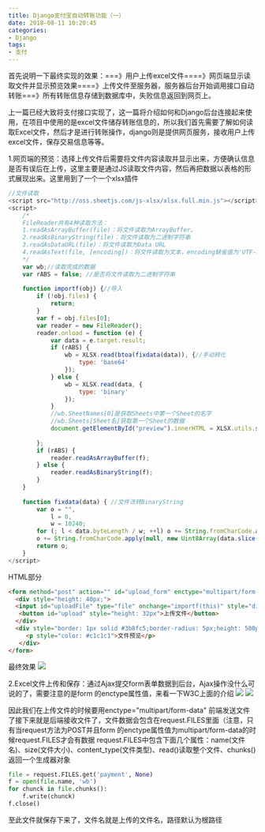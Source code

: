 ```yaml
---
title: Django支付宝自动转账功能（一）
date: 2018-08-11 10:20:45
categories: 
- Django
tags:
- 支付
---
```

首先说明一下最终实现的效果：===》用户上传excel文件====》网页端显示读取文件并显示预览效果====》上传文件至服务器，服务器后台开始调用接口自动转账===》所有转账信息存储到数据库中，失败信息返回到网页上。

上一篇已经大致将支付接口实现了，这一篇将介绍如何和Django后台连接起来使用，在项目中使用的是excel文件储存转账信息的，所以我们首先需要了解如何读取Excel文件，然后才是进行转账操作，django则是提供网页服务，接收用户上传excel文件，保存交易信息等等。

1.网页端的预览：选择上传文件后需要将文件内容读取并显示出来，方便确认信息是否有误后在上传，这里主要是通过JS读取文件内容，然后再把数据以表格的形式展现出来。这里用到了一个一个xlsx插件
```javascript
//文件读取
<script src="http://oss.sheetjs.com/js-xlsx/xlsx.full.min.js"></script>
<script>
    /*
    FileReader共有4种读取方法：
    1.readAsArrayBuffer(file)：将文件读取为ArrayBuffer。
    2.readAsBinaryString(file)：将文件读取为二进制字符串
    3.readAsDataURL(file)：将文件读取为Data URL
    4.readAsText(file, [encoding])：将文件读取为文本，encoding缺省值为'UTF-8'
    */
    var wb;//读取完成的数据
    var rABS = false; //是否将文件读取为二进制字符串
 
    function importf(obj) {//导入
        if (!obj.files) {
            return;
        }
        var f = obj.files[0];
        var reader = new FileReader();
        reader.onload = function (e) {
            var data = e.target.result;
            if (rABS) {
                wb = XLSX.read(btoa(fixdata(data)), {//手动转化
                    type: 'base64'
                });
            } else {
                wb = XLSX.read(data, {
                    type: 'binary'
                });
            }
            //wb.SheetNames[0]是获取Sheets中第一个Sheet的名字
            //wb.Sheets[Sheet名]获取第一个Sheet的数据
            document.getElementById("preview").innerHTML = XLSX.utils.sheet_to_html(wb.Sheets[wb.SheetNames[0]]);
 
        };
        if (rABS) {
            reader.readAsArrayBuffer(f);
        } else {
            reader.readAsBinaryString(f);
        }
    }
 
    function fixdata(data) { //文件流转BinaryString
        var o = "",
            l = 0,
            w = 10240;
        for (; l < data.byteLength / w; ++l) o += String.fromCharCode.apply(null, new Uint8Array(data.slice(l * w, l * w + w)));
        o += String.fromCharCode.apply(null, new Uint8Array(data.slice(l * w)));
        return o;
    }
</script>
```
HTML部分
```html
<form method="post" action="" id="upload_form" enctype="multipart/form-data">
  <div style="height: 40px;">
  <input id="uploadFile" type="file" onchange="importf(this)" style="display: inline-block;"name="payment"/>
   <button id="upload" style="height: 32px">上传文件</button>
  </div>
  <div style="border: 1px solid #3b8fc5;border-radius: 5px;height: 500px;position: relative;overflow: auto;text-align:center;vertical-align: middle;"id="preview">
     <p style="color: #c1c1c1">文件预览</p>
   </div>
</form>
```
最终效果
![](1.png)

2.Excel文件上传和保存：通过Ajax提交form表单数据到后台，Ajax操作没什么可说的了，需要注意的是form 的enctype属性值，来看一下W3C上面的介绍
![](2.png)
![](3.png)

因此我们在上传文件的时候要用enctype="multipart/form-data"
前端发送文件了接下来就是后端接收文件了，文件数据会包含在request.FILES里面（注意，只有当request方法为POST并且form 的enctype属性值为multipart/form-data的时候request.FILES才会有数据
request.FILES中包含下面几个属性：name(文件名)、size(文件大小)、content_type(文件类型)、read()读取整个文件、chunks()返回一个生成器对象
```python
file = request.FILES.get('payment', None)
f = open(file.name, 'wb')
for chunck in file.chunks():
    f.write(chunck)
f.close()
```
至此文件就保存下来了，文件名就是上传的文件名，路径默认为根路径
